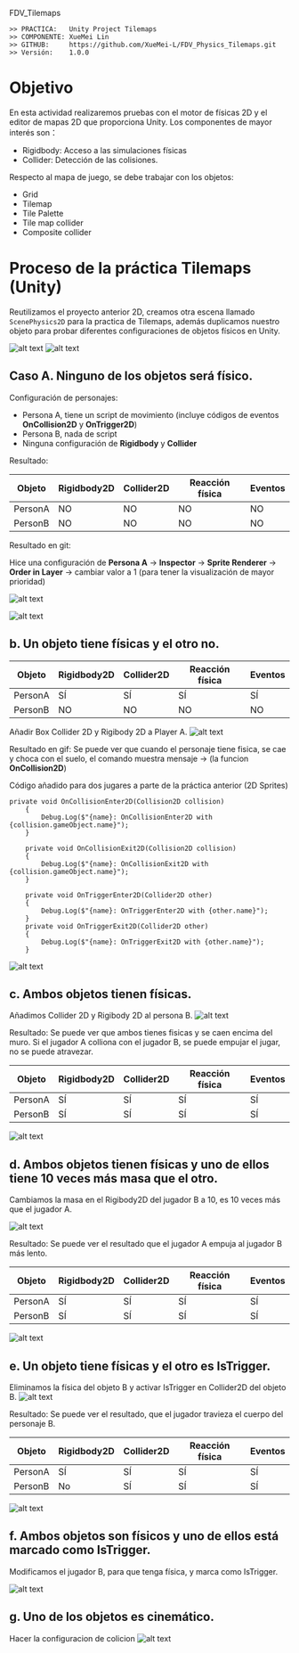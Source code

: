 FDV_Tilemaps

```
>> PRACTICA:   Unity Project Tilemaps
>> COMPONENTE: XueMei Lin
>> GITHUB:     https://github.com/XueMei-L/FDV_Physics_Tilemaps.git
>> Versión:    1.0.0
```

# Objetivo
En esta actividad realizaremos pruebas con el motor de físicas 2D y el editor de mapas 2D que proporciona Unity. Los componentes de mayor interés son：

- Rigidbody: Acceso a las simulaciones físicas
- Collider: Detección de las colisiones.


Respecto al mapa de juego, se debe trabajar con los objetos:

- Grid
- Tilemap
- Tile Palette
- Tile map collider
- Composite collider
  
# Proceso de la práctica Tilemaps (Unity)

Reutilizamos el proyecto anterior 2D, creamos otra escena llamado `ScenePhysics2D` para la practica de Tilemaps, además duplicamos nuestro objeto para probar diferentes configuraciones de objetos
físicos en Unity.

![alt text](image-1.png)
![alt text](image-2.png)



## Caso A. Ninguno de los objetos será físico.
Configuración de personajes:
- Persona A, tiene un script de movimiento (incluye códigos de eventos **OnCollision2D** y **OnTrigger2D**)
- Persona B, nada de script
- Ninguna configuración de **Rigidbody** y **Collider**

Resultado:

| Objeto   | Rigidbody2D | Collider2D | Reacción física | Eventos |
|-----------|--------------|-------------|------------------|----------|
| PersonA   | NO           | NO          | NO               | NO       |
| PersonB   | NO           | NO          | NO               | NO       |

Resultado en git:

Hice una configuración de **Persona A** -> **Inspector** -> **Sprite Renderer** -> **Order in Layer** -> cambiar valor a 1 (para tener la visualización de mayor prioridad)

![alt text](image-4.png)

![alt text](Unity_p7zgHcbcQD.gif)

## b. Un objeto tiene físicas y el otro no.
| Objeto   | Rigidbody2D | Collider2D | Reacción física | Eventos |
|-----------|--------------|-------------|------------------|----------|
| PersonA   | SÍ           | SÍ          | SÍ               | SÍ       |
| PersonB   | NO           | NO          | NO               | NO       |

Añadir Box Collider 2D y Rigibody 2D a Player A.
![alt text](image-5.png)

Resultado en gif:
Se puede ver que cuando el personaje tiene fisica, se cae y choca con el suelo, el comando muestra mensaje -> (la funcion **OnCollision2D**)

Código añadido para dos jugares a parte de la práctica anterior (2D Sprites)
```
private void OnCollisionEnter2D(Collision2D collision)
    {
        Debug.Log($"{name}: OnCollisionEnter2D with {collision.gameObject.name}");
    }

    private void OnCollisionExit2D(Collision2D collision)
    {
        Debug.Log($"{name}: OnCollisionExit2D with {collision.gameObject.name}");
    }

    private void OnTriggerEnter2D(Collider2D other)
    {
        Debug.Log($"{name}: OnTriggerEnter2D with {other.name}");
    }
    private void OnTriggerExit2D(Collider2D other)
    {
        Debug.Log($"{name}: OnTriggerExit2D with {other.name}");
    }
```
![alt text](Unity_EvWZtKvigX.gif)

## c. Ambos objetos tienen físicas.
Añadimos Collider 2D y Rigibody 2D al persona B.
![alt text](image-6.png)

Resultado: Se puede ver que ambos tienes fisicas y se caen encima del muro. Si el jugador A colliona con el jugador B, se puede empujar el jugar, no se puede atravezar.

| Objeto   | Rigidbody2D | Collider2D | Reacción física | Eventos |
|-----------|--------------|-------------|------------------|----------|
| PersonA   | SÍ           | SÍ          | SÍ               | SÍ       |
| PersonB   | SÍ           | SÍ          | SÍ               | SÍ       |

![alt text](Unity_AcD9NbOS4S.gif)

## d. Ambos objetos tienen físicas y uno de ellos tiene 10 veces más masa que el otro.
Cambiamos la masa en el Rigibody2D del jugador B a 10, es 10 veces más que el jugador A.

![alt text](image-7.png)

Resultado:
Se puede ver el resultado que el jugador A empuja al jugador B más lento.

| Objeto   | Rigidbody2D | Collider2D | Reacción física | Eventos |
|-----------|--------------|-------------|------------------|----------|
| PersonA   | SÍ           | SÍ          | SÍ               | SÍ       |
| PersonB   | SÍ           | SÍ          | SÍ               | SÍ       |

![alt text](Unity_HqqfQ5Fyrg.gif)

## e. Un objeto tiene físicas y el otro es IsTrigger.
Eliminamos la física del objeto B y activar IsTrigger en Collider2D del objeto B.
![alt text](image-8.png)

Resultado:
Se puede ver el resultado, que el jugador travieza el cuerpo del personaje B.

| Objeto   | Rigidbody2D | Collider2D | Reacción física | Eventos |
|-----------|--------------|-------------|------------------|----------|
| PersonA   | SÍ           | SÍ          | SÍ               | SÍ       |
| PersonB   | No           | SÍ          | SÍ               | SÍ       |

![alt text](Unity_3wCvCeX12q.gif)

## f. Ambos objetos son físicos y uno de ellos está marcado como IsTrigger.
Modificamos el jugador B, para que tenga física, y marca como IsTrigger.

![alt text](image-9.png)

## g. Uno de los objetos es cinemático.

Hacer la configuracion de colicion
![alt text](image-3.png)